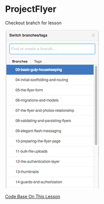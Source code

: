 # ProjectFlyer
Checkout brahch for lesson

![just checkout your lesson](https://raw.githubusercontent.com/devbian/ProjectFlyer/master/branches.png)

[Code Base On This Lesson](https://laracasts.com/series/build-project-flyer-with-me)	


